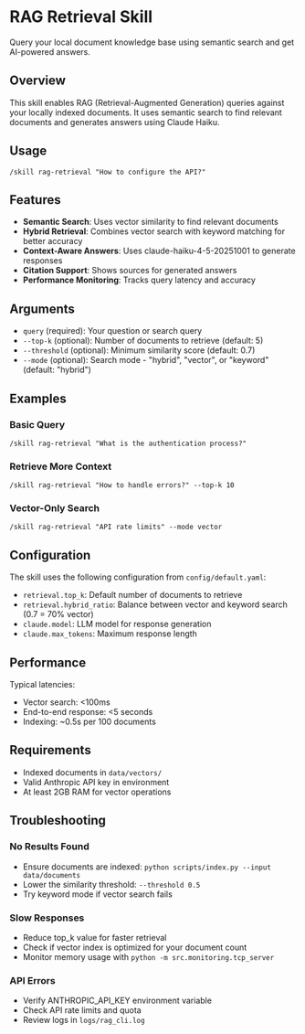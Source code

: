 # RAG Retrieval Skill

Query your local document knowledge base using semantic search and get AI-powered answers.

## Overview

This skill enables RAG (Retrieval-Augmented Generation) queries against your locally indexed documents. It uses semantic search to find relevant documents and generates answers using Claude Haiku.

## Usage

```
/skill rag-retrieval "How to configure the API?"
```

## Features

- **Semantic Search**: Uses vector similarity to find relevant documents
- **Hybrid Retrieval**: Combines vector search with keyword matching for better accuracy
- **Context-Aware Answers**: Uses claude-haiku-4-5-20251001 to generate responses
- **Citation Support**: Shows sources for generated answers
- **Performance Monitoring**: Tracks query latency and accuracy

## Arguments

- `query` (required): Your question or search query
- `--top-k` (optional): Number of documents to retrieve (default: 5)
- `--threshold` (optional): Minimum similarity score (default: 0.7)
- `--mode` (optional): Search mode - "hybrid", "vector", or "keyword" (default: "hybrid")

## Examples

### Basic Query
```
/skill rag-retrieval "What is the authentication process?"
```

### Retrieve More Context
```
/skill rag-retrieval "How to handle errors?" --top-k 10
```

### Vector-Only Search
```
/skill rag-retrieval "API rate limits" --mode vector
```

## Configuration

The skill uses the following configuration from `config/default.yaml`:

- `retrieval.top_k`: Default number of documents to retrieve
- `retrieval.hybrid_ratio`: Balance between vector and keyword search (0.7 = 70% vector)
- `claude.model`: LLM model for response generation
- `claude.max_tokens`: Maximum response length

## Performance

Typical latencies:
- Vector search: <100ms
- End-to-end response: <5 seconds
- Indexing: ~0.5s per 100 documents

## Requirements

- Indexed documents in `data/vectors/`
- Valid Anthropic API key in environment
- At least 2GB RAM for vector operations

## Troubleshooting

### No Results Found
- Ensure documents are indexed: `python scripts/index.py --input data/documents`
- Lower the similarity threshold: `--threshold 0.5`
- Try keyword mode if vector search fails

### Slow Responses
- Reduce top_k value for faster retrieval
- Check if vector index is optimized for your document count
- Monitor memory usage with `python -m src.monitoring.tcp_server`

### API Errors
- Verify ANTHROPIC_API_KEY environment variable
- Check API rate limits and quota
- Review logs in `logs/rag_cli.log`